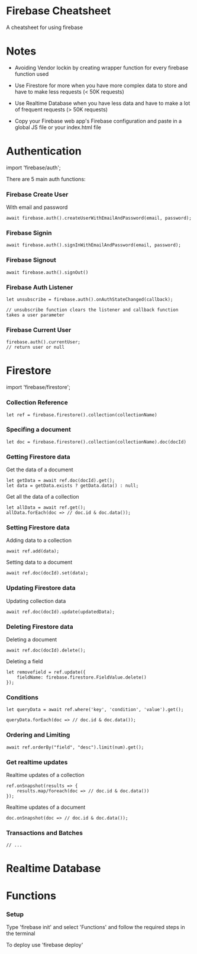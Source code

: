 # Firebase Cheatsheet
A cheatsheet for using firebase

# Notes

* Avoiding Vendor lockin by creating wrapper function for every firebase function used

* Use Firestore for more when you have more complex data to store and have to make less requests (< 50K requests)

* Use Realtime Database when you have less data and have to make a lot of frequent requests (> 50K requests)

* Copy your Firebase web app's Firebase configuration and paste in a global JS file or your index.html file


# Authentication

import 'firebase/auth';

There are 5 main auth functions:

### Firebase Create User

With email and password
    
    await firebase.auth().createUserWithEmailAndPassword(email, password);

### Firebase Signin

    await firebase.auth().signInWithEmailAndPassword(email, password);

### Firebase Signout

    await firebase.auth().signOut()

### Firebase Auth Listener

    let unsubscribe = firebase.auth().onAuthStateChanged(callback);
    
    // unsubscribe function clears the listener and callback function takes a user parameter

### Firebase Current User

    firebase.auth().currentUser;
    // return user or null

# Firestore

import 'firebase/firestore';

### Collection Reference

    let ref = firebase.firestore().collection(collectionName)

### Specifing a document

    let doc = firebase.firestore().collection(collectionName).doc(docId)

### Getting Firestore data

Get the data of a document

    let getData = await ref.doc(docId).get();
    let data = getData.exists ? getData.data() : null;

Get all the data of a collection

    let allData = await ref.get();
    allData.forEach(doc => // doc.id & doc.data());

### Setting Firestore data

Adding data to a collection

    await ref.add(data);

Setting data to a document
    
    await ref.doc(docId).set(data);

### Updating Firestore data

Updating collection data
    
    await ref.doc(docId).update(updatedData);

### Deleting Firestore data

Deleting a document

    await ref.doc(docId).delete();

Deleting a field

    let removefield = ref.update({
        fieldName: firebase.firestore.FieldValue.delete()
    });


### Conditions

    let queryData = await ref.where('key', 'condition', 'value').get();

    queryData.forEach(doc => // doc.id & doc.data());

### Ordering and Limiting

    await ref.orderBy("field", "desc").limit(num).get();

### Get realtime updates

Realtime updates of a collection

    ref.onSnapshot(results => {
        results.map/foreach(doc => // doc.id & doc.data())
    });

Realtime updates of a document

    doc.onSnapshot(doc => // doc.id & doc.data());

### Transactions and Batches

    // ...


# Realtime Database



# Functions

### Setup

Type 'firebase init' and select 'Functions' and follow the required steps in the terminal

To deploy use 'firebase deploy'

